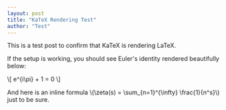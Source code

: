 ```yaml
---
layout: post
title: "KaTeX Rendering Test"
author: "Test"
---
```


This is a test post to confirm that KaTeX is rendering LaTeX.

If the setup is working, you should see Euler's identity rendered beautifully below:

\\[
e^{i\pi} + 1 = 0
\\]

And here is an inline formula \\(\zeta(s) = \sum_{n=1}^{\infty} \frac{1}{n^s}\\) just to be sure.
